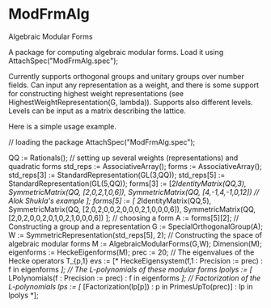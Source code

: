 # ModFrmAlg
 Algebraic Modular Forms

A package for computing algebraic modular forms.
Load it using AttachSpec("ModFrmAlg.spec");

Currently supports orthogonal groups and unitary groups over number fields.
Can input any representation as a weight, and there is some support for constructing highest weight representations (see HighestWeightRepresentation(G, lambda)).
Supports also different levels. Levels can be input as a matrix describing the lattice. 

Here is a simple usage example.

// loading the package
AttachSpec("ModFrmAlg.spec");

QQ := Rationals();
// setting up several weights (representations) and quadratic forms
std_reps := AssociativeArray();
forms := AssociativeArray();
std_reps[3] := StandardRepresentation(GL(3,QQ));
std_reps[5] := StandardRepresentation(GL(5,QQ));
forms[3] := [2*IdentityMatrix(QQ,3),
	  SymmetricMatrix(QQ, [2,0,2,1,0,6]),
	  SymmetricMatrix(QQ, [4,-1,4,-1,0,12]) // Alok Shukla's example
	  ];
forms[5] := [
	  2*IdentityMatrix(QQ,5),
	  SymmetricMatrix(QQ, [2,0,2,0,0,2,0,0,0,2,1,0,0,0,6]),
	  SymmetricMatrix(QQ, [2,0,2,0,0,2,0,1,0,2,1,0,0,0,6])
];
// choosing a form
A := forms[5][2];
// Constructing a group and a representation
G := SpecialOrthogonalGroup(A);
W := SymmetricRepresentation(std_reps[5], 2);
// Constructing the space of algebraic modular forms
M := AlgebraicModularForms(G,W);
Dimension(M);
eigenforms := HeckeEigenforms(M);
prec := 20;
// The eigenvalues of the Hecke operators T_{p,1} 
evs := [* HeckeEigensystem(f,1 : Precision := prec) :  f in eigenforms *];
// The L-polynomials of these modular forms
lpolys := [* LPolynomials(f : Precision := prec) : f in eigenforms *];
// Factorization of the L-polynomials
lps :=  [* [Factorization(lp[p]) : p in PrimesUpTo(prec)] : lp in lpolys *];